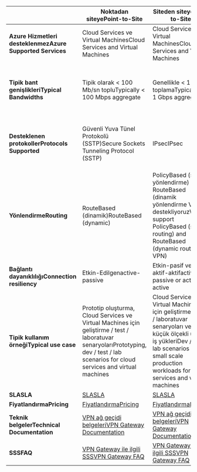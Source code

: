 |  | <span data-ttu-id="976b6-101">**Noktadan siteye**</span><span class="sxs-lookup"><span data-stu-id="976b6-101">**Point-to-Site**</span></span> | <span data-ttu-id="976b6-102">**Siteden siteye**</span><span class="sxs-lookup"><span data-stu-id="976b6-102">**Site-to-Site**</span></span> | <span data-ttu-id="976b6-103">**ExpressRoute**</span><span class="sxs-lookup"><span data-stu-id="976b6-103">**ExpressRoute**</span></span> |
| --- | --- | --- | --- |
| <span data-ttu-id="976b6-104">**Azure Hizmetleri desteklenmez**</span><span class="sxs-lookup"><span data-stu-id="976b6-104">**Azure Supported Services**</span></span> |<span data-ttu-id="976b6-105">Cloud Services ve Virtual Machines</span><span class="sxs-lookup"><span data-stu-id="976b6-105">Cloud Services and Virtual Machines</span></span> |<span data-ttu-id="976b6-106">Cloud Services ve Virtual Machines</span><span class="sxs-lookup"><span data-stu-id="976b6-106">Cloud Services and Virtual Machines</span></span> |[<span data-ttu-id="976b6-107">Hizmetler listesi</span><span class="sxs-lookup"><span data-stu-id="976b6-107">Services list</span></span>](../articles/expressroute/expressroute-faqs.md#supported-services) |
| <span data-ttu-id="976b6-108">**Tipik bant genişlikleri**</span><span class="sxs-lookup"><span data-stu-id="976b6-108">**Typical Bandwidths**</span></span> |<span data-ttu-id="976b6-109">Tipik olarak < 100 Mb/sn toplu</span><span class="sxs-lookup"><span data-stu-id="976b6-109">Typically < 100 Mbps aggregate</span></span> |<span data-ttu-id="976b6-110">Genellikle < 1 GB/sn toplama</span><span class="sxs-lookup"><span data-stu-id="976b6-110">Typically < 1 Gbps aggregate</span></span> |<span data-ttu-id="976b6-111">50 Mb/sn, 100 Mb/sn, 200 Mb/sn, 500 Mb/sn, 1 Gb/sn, 2 Gb/sn, 5 Gb/sn, 10 Gb/sn</span><span class="sxs-lookup"><span data-stu-id="976b6-111">50 Mbps, 100 Mbps, 200 Mbps, 500 Mbps, 1 Gbps, 2 Gbps, 5 Gbps, 10 Gbps</span></span> |
| <span data-ttu-id="976b6-112">**Desteklenen protokoller**</span><span class="sxs-lookup"><span data-stu-id="976b6-112">**Protocols Supported**</span></span> |<span data-ttu-id="976b6-113">Güvenli Yuva Tünel Protokolü (SSTP)</span><span class="sxs-lookup"><span data-stu-id="976b6-113">Secure Sockets Tunneling Protocol (SSTP)</span></span> |<span data-ttu-id="976b6-114">IPsec</span><span class="sxs-lookup"><span data-stu-id="976b6-114">IPsec</span></span> |<span data-ttu-id="976b6-115">VLAN, NSP'nin VPN’si teknolojileri (MPLS, VPLS,...) üzerinden doğrudan bağlantı</span><span class="sxs-lookup"><span data-stu-id="976b6-115">Direct connection over VLANs, NSP's VPN technologies (MPLS, VPLS,...)</span></span> |
| <span data-ttu-id="976b6-116">**Yönlendirme**</span><span class="sxs-lookup"><span data-stu-id="976b6-116">**Routing**</span></span> |<span data-ttu-id="976b6-117">RouteBased (dinamik)</span><span class="sxs-lookup"><span data-stu-id="976b6-117">RouteBased (dynamic)</span></span> |<span data-ttu-id="976b6-118">PolicyBased (statik yönlendirme) ve RouteBased (dinamik yönlendirme VPN) destekliyoruz</span><span class="sxs-lookup"><span data-stu-id="976b6-118">We support PolicyBased (static routing) and RouteBased (dynamic routing VPN)</span></span> |<span data-ttu-id="976b6-119">BGP</span><span class="sxs-lookup"><span data-stu-id="976b6-119">BGP</span></span> |
| <span data-ttu-id="976b6-120">**Bağlantı dayanıklılığı**</span><span class="sxs-lookup"><span data-stu-id="976b6-120">**Connection resiliency**</span></span> |<span data-ttu-id="976b6-121">Etkin-Edilgen</span><span class="sxs-lookup"><span data-stu-id="976b6-121">active-passive</span></span> |<span data-ttu-id="976b6-122">Etkin-pasif veya aktif-aktif</span><span class="sxs-lookup"><span data-stu-id="976b6-122">active-passive or active-active</span></span> |<span data-ttu-id="976b6-123">etkin-edilgen</span><span class="sxs-lookup"><span data-stu-id="976b6-123">active-active</span></span> |
| <span data-ttu-id="976b6-124">**Tipik kullanım örneği**</span><span class="sxs-lookup"><span data-stu-id="976b6-124">**Typical use case**</span></span> |<span data-ttu-id="976b6-125">Prototip oluşturma, Cloud Services ve Virtual Machines için geliştirme / test / laboratuvar senaryoları</span><span class="sxs-lookup"><span data-stu-id="976b6-125">Prototyping, dev / test / lab scenarios for cloud services and virtual machines</span></span> |<span data-ttu-id="976b6-126">Cloud Services ve Virtual Machines için geliştirme / test / laboratuvar senaryoları ve küçük ölçekli üretim iş yükleri</span><span class="sxs-lookup"><span data-stu-id="976b6-126">Dev / test / lab scenarios and small scale production workloads for cloud services and virtual machines</span></span> |<span data-ttu-id="976b6-127">Tooall Azure Erişim Hizmetleri (doğrulanmış liste), kurumsal sınıf ve görev kritik iş yükleri, yedekleme, büyük veri, DR sitesi olarak Azure</span><span class="sxs-lookup"><span data-stu-id="976b6-127">Access tooall Azure services (validated list), Enterprise-class and mission critical workloads, Backup, Big Data, Azure as a DR site</span></span> |
| <span data-ttu-id="976b6-128">**SLA**</span><span class="sxs-lookup"><span data-stu-id="976b6-128">**SLA**</span></span> |[<span data-ttu-id="976b6-129">SLA</span><span class="sxs-lookup"><span data-stu-id="976b6-129">SLA</span></span>](https://azure.microsoft.com/support/legal/sla/) |[<span data-ttu-id="976b6-130">SLA</span><span class="sxs-lookup"><span data-stu-id="976b6-130">SLA</span></span>](https://azure.microsoft.com/support/legal/sla/) |[<span data-ttu-id="976b6-131">SLA</span><span class="sxs-lookup"><span data-stu-id="976b6-131">SLA</span></span>](https://azure.microsoft.com/support/legal/sla/) |
| <span data-ttu-id="976b6-132">**Fiyatlandırma**</span><span class="sxs-lookup"><span data-stu-id="976b6-132">**Pricing**</span></span> |[<span data-ttu-id="976b6-133">Fiyatlandırma</span><span class="sxs-lookup"><span data-stu-id="976b6-133">Pricing</span></span>](https://azure.microsoft.com/pricing/details/vpn-gateway/) |[<span data-ttu-id="976b6-134">Fiyatlandırma</span><span class="sxs-lookup"><span data-stu-id="976b6-134">Pricing</span></span>](https://azure.microsoft.com/pricing/details/vpn-gateway/) |[<span data-ttu-id="976b6-135">Fiyatlandırma</span><span class="sxs-lookup"><span data-stu-id="976b6-135">Pricing</span></span>](https://azure.microsoft.com/pricing/details/expressroute/) |
| <span data-ttu-id="976b6-136">**Teknik belgeler**</span><span class="sxs-lookup"><span data-stu-id="976b6-136">**Technical Documentation**</span></span> |[<span data-ttu-id="976b6-137">VPN ağ geçidi belgeleri</span><span class="sxs-lookup"><span data-stu-id="976b6-137">VPN Gateway Documentation</span></span>](https://azure.microsoft.com/documentation/services/vpn-gateway/) |[<span data-ttu-id="976b6-138">VPN ağ geçidi belgeleri</span><span class="sxs-lookup"><span data-stu-id="976b6-138">VPN Gateway Documentation</span></span>](https://azure.microsoft.com/documentation/services/vpn-gateway/) |[<span data-ttu-id="976b6-139">ExpressRoute belgeleri</span><span class="sxs-lookup"><span data-stu-id="976b6-139">ExpressRoute Documentation</span></span>](https://azure.microsoft.com/documentation/services/expressroute/) |
| <span data-ttu-id="976b6-140">**SSS**</span><span class="sxs-lookup"><span data-stu-id="976b6-140">**FAQ**</span></span> |[<span data-ttu-id="976b6-141">VPN Gateway ile ilgili SSS</span><span class="sxs-lookup"><span data-stu-id="976b6-141">VPN Gateway FAQ</span></span>](../articles/vpn-gateway/vpn-gateway-vpn-faq.md) |[<span data-ttu-id="976b6-142">VPN Gateway ile ilgili SSS</span><span class="sxs-lookup"><span data-stu-id="976b6-142">VPN Gateway FAQ</span></span>](../articles/vpn-gateway/vpn-gateway-vpn-faq.md) |[<span data-ttu-id="976b6-143">ExpressRoute ile ilgili SSS</span><span class="sxs-lookup"><span data-stu-id="976b6-143">ExpressRoute FAQ</span></span>](../articles/expressroute/expressroute-faqs.md) |

